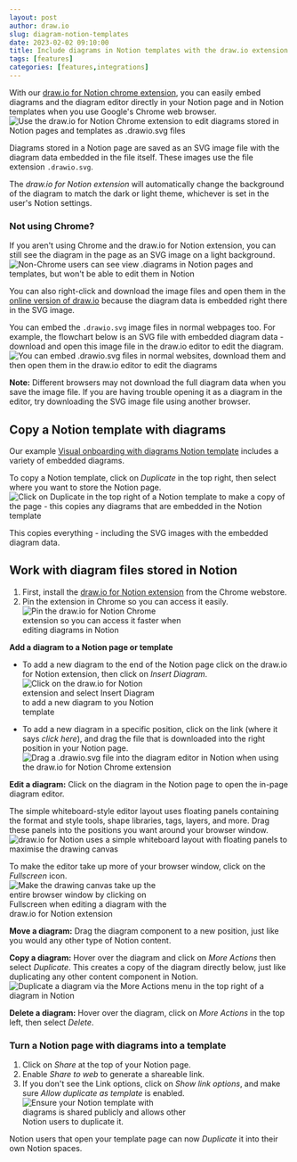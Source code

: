 ```yaml
---
layout: post
author: draw.io
slug: diagram-notion-templates
date: 2023-02-02 09:10:00
title: Include diagrams in Notion templates with the draw.io extension
tags: [features]
categories: [features,integrations]
---
```


With our [draw.io for Notion chrome extension](https://chrome.google.com/webstore/detail/drawio-for-notion/plhaalebpkihaccllnkdaokdoeaokmle), you can easily embed diagrams and the diagram editor directly in your Notion page and in Notion templates when you use Google's Chrome web browser. 
<br /><img src="/assets/img/blog/drawio-notion-edit-diagram.png" style="width=100%;max-width:600px;height:auto;" alt="Use the draw.io for Notion Chrome extension to edit diagrams stored in Notion pages and templates as .drawio.svg files">

Diagrams stored in a Notion page are saved as an SVG image file with the diagram data embedded in the file itself. These images use the file extension ``.drawio.svg``. 

The _draw.io for Notion extension_ will automatically change the background of the diagram to match the dark or light theme, whichever is set in the user's Notion settings. 

### Not using Chrome?

If you aren't using Chrome and the draw.io for Notion extension, you can still see the diagram in the page as an SVG image on a light background. 
<br /><img src="/assets/img/blog/drawio-notion-onboarding-template.png" style="width=100%;max-width:600px;height:auto;" alt="Non-Chrome users can see view .diagrams in Notion pages and templates, but won't be able to edit them in Notion">

You can also right-click and download the image files and open them in the [online version of draw.io](https://app.diagrams.net) because the diagram data is embedded right there in the SVG image. 

You can embed the ``.drawio.svg`` image files in normal webpages too. For example, the flowchart below is an SVG file with embedded diagram data - download and open this image file in the draw.io editor to edit the diagram. 
<br /><img src="/assets/img/blog/application-process.drawio.svg" style="width=100%;max-width:600px;height:auto;" alt="You can embed .drawio.svg files in normal websites, download them and then open them in the draw.io editor to edit the diagrams">

**Note:** Different browsers may not download the full diagram data when you save the image file. If you are having trouble opening it as a diagram in the editor, try downloading the SVG image file using another browser.

## Copy a Notion template with diagrams

Our example [Visual onboarding with diagrams Notion template](https://sudsy-rest-88a.notion.site/Visual-onboarding-with-diagrams-c654d8821c4547c798046359466c14d7) includes a variety of embedded diagrams.

To copy a Notion template, click on _Duplicate_ in the top right, then select where you want to store the Notion page. 
<br /><img src="/assets/img/blog/drawio-notion-template-duplicate.png" style="width=100%;max-width:600px;height:auto;" alt="Click on Duplicate in the top right of a Notion template to make a copy of the page - this copies any diagrams that are embedded in the Notion template">

This copies everything - including the SVG images with the embedded diagram data. 

## Work with diagram files stored in Notion

1. First, install the [draw.io for Notion extension](https://chrome.google.com/webstore/detail/drawio-for-notion/plhaalebpkihaccllnkdaokdoeaokmle) from the Chrome webstore.
2. Pin the extension in Chrome so you can access it easily. 
<br /><img src="/assets/img/blog/drawio-notion-pin-extension.png" style="width=100%;max-width:300px;height:auto;" alt="Pin the draw.io for Notion Chrome extension so you can access it faster when editing diagrams in Notion">

**Add a diagram to a Notion page or template**

* To add a new diagram to the end of the Notion page click on the draw.io for Notion extension, then click on _Insert Diagram_. 
<br /><img src="/assets/img/blog/drawio-notion-insert-diagram.png" style="width=100%;max-width:250px;height:auto;" alt="Click on the draw.io for Notion extension and select Insert Diagram to add a new diagram to you Notion template">

* To add a new diagram in a specific position, click on the link (where it says _click here_), and drag the file that is downloaded into the right position in your Notion page. 
<br /><img src="/assets/img/blog/drawio-notion-insert-downloaded-diagram.gif" style="width=100%;max-width:600px;height:auto;" alt="Drag a .drawio.svg file into the diagram editor in Notion when using the draw.io for Notion Chrome extension">

**Edit a diagram:** Click on the diagram in the Notion page to open the in-page diagram editor. 

The simple whiteboard-style editor layout uses floating panels containing the format and style tools, shape libraries, tags, layers, and more. Drag these panels into the positions you want around your browser window.
<br /><img src="/assets/img/blog/drawio-notion-edit-diagram2.png" style="width=100%;max-width:600px;height:auto;" alt="draw.io for Notion uses a simple whiteboard layout with floating panels to maximise the drawing canvas">

To make the editor take up more of your browser window, click on the _Fullscreen_ icon.
<br /><img src="/assets/img/blog/drawio-notion-edit-diagram-fullscreen.png" style="width=100%;max-width:300px;height:auto;" alt="Make the drawing canvas take up the entire browser window by clicking on Fullscreen when editing a diagram with the draw.io for Notion extension">

**Move a diagram:** Drag the diagram component to a new position, just like you would any other type of Notion content.

**Copy a diagram:** Hover over the diagram and click on _More Actions_ then select _Duplicate_. This creates a copy of the diagram directly below, just like duplicating any other content component in Notion.
<br /><img src="/assets/img/blog/drawio-notion-copy-diagram.png" style="width=100%;max-width:600px;height:auto;" alt="Duplicate a diagram via the More Actions menu in the top right of a diagram in Notion">

**Delete a diagram:** Hover over the diagram, click on _More Actions_ in the top left, then select _Delete_.

### Turn a Notion page with diagrams into a template

1. Click on _Share_ at the top of your Notion page. 
2. Enable _Share to web_ to generate a shareable link. 
3. If you don't see the Link options, click on _Show link options_, and make sure _Allow duplicate as template_ is enabled. 
<br /><img src="/assets/img/blog/drawio-notion-share-as-template.png" style="width=100%;max-width:300px;height:auto;" alt="Ensure your Notion template with diagrams is shared publicly and allows other Notion users to duplicate it.">

Notion users that open your template page can now _Duplicate_ it into their own Notion spaces.
